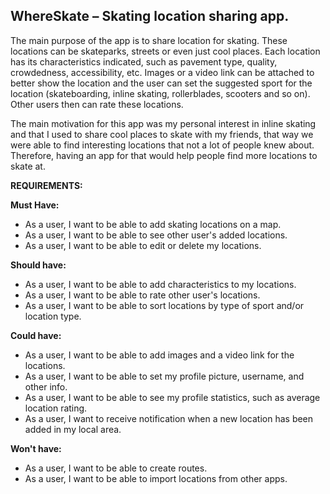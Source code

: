 ## **WhereSkate** – Skating location sharing app.

The main purpose of the app is to share location for skating. These locations can be skateparks, streets or even just cool places. Each location has its characteristics indicated, such as pavement type, quality, crowdedness, accessibility, etc. Images or a video link can be attached to better show the location and the user can set the suggested sport for the location (skateboarding, inline skating, rollerblades, scooters and so on). Other users then can rate these locations.

The main motivation for this app was my personal interest in inline skating and that I used to share cool places to skate with my friends, that way we were able to find interesting locations that not a lot of people knew about. Therefore, having an app for that would help people find more locations to skate at.

**REQUIREMENTS:**

**Must Have:**

- As a user, I want to be able to add skating locations on a map.
- As a user, I want to be able to see other user&#39;s added locations.
- As a user, I want to be able to edit or delete my locations.

**Should have:**

- As a user, I want to be able to add characteristics to my locations.
- As a user, I want to be able to rate other user&#39;s locations.
- As a user, I want to be able to sort locations by type of sport and/or location type.

**Could have:**

- As a user, I want to be able to add images and a video link for the locations.
- As a user, I want to be able to set my profile picture, username, and other info.
- As a user, I want to be able to see my profile statistics, such as average location rating.
- As a user, I want to receive notification when a new location has been added in my local area.

**Won&#39;t have:**

- As a user, I want to be able to create routes.
- As a user, I want to be able to import locations from other apps.

